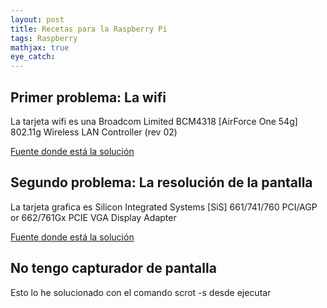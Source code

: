 ```yaml
---
layout: post
title: Recetas para la Raspberry Pi
tags: Raspberry
mathjax: true
eye_catch: 
---
```


## Primer problema: La wifi

La tarjeta wifi es una Broadcom Limited BCM4318 [AirForce One 54g] 802.11g Wireless LAN Controller (rev 02)

[Fuente donde está la solución](https://blog.desdelinux.net/solucionar-problema-con-wifi-broadcom-43xx-en-ubuntu-despues-de-la-actualizacion/)

## Segundo problema: La resolución de la pantalla

La tarjeta grafica es Silicon Integrated Systems [SiS] 661/741/760 PCI/AGP or 662/761Gx PCIE VGA Display Adapter

[Fuente donde está la solución](https://askubuntu.com/questions/455888/low-resolution-on-lubuntu-14-04-sis)

## No tengo capturador de pantalla

Esto lo he solucionado con el comando scrot -s desde ejecutar

